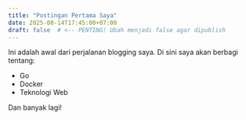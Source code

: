 ```yaml
---
title: "Postingan Pertama Saya"
date: 2025-08-14T17:45:00+07:00
draft: false  # <-- PENTING! Ubah menjadi false agar dipublish
---
```


Ini adalah awal dari perjalanan blogging saya. Di sini saya akan berbagi tentang:

-   Go
-   Docker
-   Teknologi Web

Dan banyak lagi!